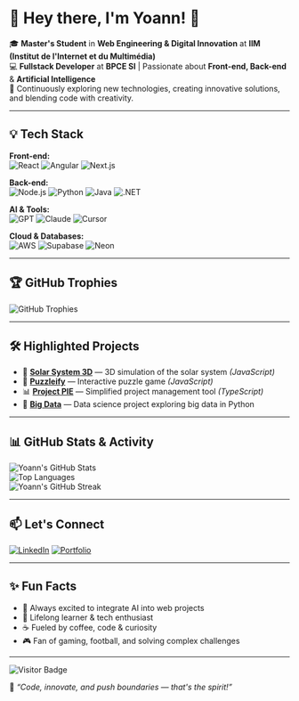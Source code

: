 # 👋 Hey there, I'm Yoann! 🚀

🎓 **Master's Student** in **Web Engineering & Digital Innovation** at **IIM (Institut de l'Internet et du Multimédia)**  
💻 **Fullstack Developer** at **BPCE SI** | Passionate about **Front-end, Back-end** & **Artificial Intelligence**  
🌟 Continuously exploring new technologies, creating innovative solutions, and blending code with creativity.

---

## 💡 Tech Stack

**Front-end:**  
![React](https://img.shields.io/badge/React-20232A?style=for-the-badge&logo=react&logoColor=61DAFB) 
![Angular](https://img.shields.io/badge/Angular-DD0031?style=for-the-badge&logo=angular&logoColor=white) 
![Next.js](https://img.shields.io/badge/Next.js-000000?style=for-the-badge&logo=nextdotjs&logoColor=white)

**Back-end:**  
![Node.js](https://img.shields.io/badge/Node.js-339933?style=for-the-badge&logo=nodedotjs&logoColor=white) 
![Python](https://img.shields.io/badge/Python-3776AB?style=for-the-badge&logo=python&logoColor=white) 
![Java](https://img.shields.io/badge/Java-007396?style=for-the-badge&logo=openjdk&logoColor=white) 
![.NET](https://img.shields.io/badge/.NET-512BD4?style=for-the-badge&logo=dotnet&logoColor=white)

**AI & Tools:**  
![GPT](https://img.shields.io/badge/GPT-6E57E0?style=for-the-badge&logo=openai&logoColor=white) 
![Claude](https://img.shields.io/badge/Claude-8A2BE2?style=for-the-badge&logo=artificialintelligence&logoColor=white) 
![Cursor](https://img.shields.io/badge/Cursor-F7B500?style=for-the-badge&logo=visualstudiocode&logoColor=white)

**Cloud & Databases:**  
![AWS](https://img.shields.io/badge/AWS-FF9900?style=for-the-badge&logo=amazon-aws&logoColor=white) 
![Supabase](https://img.shields.io/badge/Supabase-3ECF8E?style=for-the-badge&logo=supabase&logoColor=white) 
![Neon](https://img.shields.io/badge/Neon-00BFFF?style=for-the-badge&logo=postgresql&logoColor=white)

---

## 🏆 GitHub Trophies

![GitHub Trophies](https://github-profile-trophy.vercel.app/?username=Yoann-CH&theme=radical&no-bg=true&margin-w=10)

---

## 🛠️ Highlighted Projects

- 🌌 **[Solar System 3D](https://github.com/Yoann-CH/system-solaire-3d)** — 3D simulation of the solar system *(JavaScript)*  
- 🧩 **[Puzzleify](https://github.com/Yoann-CH/puzzleify)** — Interactive puzzle game *(JavaScript)*  
- 📊 **[Project PIE](https://github.com/Yoann-CH/project-pie)** — Simplified project management tool *(TypeScript)*  
- 🤖 **[Big Data](https://github.com/Yoann-CH/big-data)** — Data science project exploring big data in Python

---

## 📊 GitHub Stats & Activity

![Yoann's GitHub Stats](https://github-readme-stats.vercel.app/api?username=Yoann-CH&show_icons=true&theme=radical)  
![Top Languages](https://github-readme-stats.vercel.app/api/top-langs/?username=Yoann-CH&layout=compact&theme=radical)  
![Yoann's GitHub Streak](https://streak-stats.demolab.com/?user=Yoann-CH&theme=radical)  

---

## 📫 Let's Connect

[![LinkedIn](https://img.shields.io/badge/LinkedIn-0077B5?style=for-the-badge&logo=linkedin&logoColor=white)](https://www.linkedin.com) 
[![Portfolio](https://img.shields.io/badge/Portfolio-000?style=for-the-badge&logo=About.me&logoColor=white)](https://your-portfolio-link.com) 

---

## ✨ Fun Facts

- 🤖 Always excited to integrate AI into web projects  
- 🧠 Lifelong learner & tech enthusiast  
- ☕ Fueled by coffee, code & curiosity  
- 🎮 Fan of gaming, football, and solving complex challenges  

---

![Visitor Badge](https://komarev.com/ghpvc/?username=Yoann-CH&style=flat-square&color=brightgreen)

🚀 _“Code, innovate, and push boundaries — that's the spirit!”_
